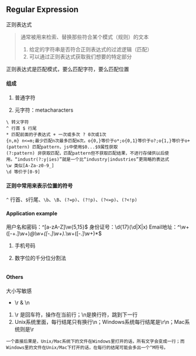 ## Regular Expression

正则表达式

> 通常被用来检索、替换那些符合某个模式（规则）的文本
> 1. 给定的字符串是否符合正则表达式的过滤逻辑（匹配）
> 2. 可以通过正则表达式获取我们想要的特定部分

正则表达式是匹配模式，要么匹配字符，要么匹配位置


#### 组成

1. 普通字符

2. 元字符：metacharacters
```
\ 转义字符
^ 行首 $ 行尾
* 匹配前面的子表达式 + 一次或多次 ? 0次或1次
{n,m} n<=m;最少匹配n次最多匹配m次。o{0,}等价于o*;o{0,1}等价于o?;o{1,}等价于o+
(pattern) 匹配pattern，js中使用$0...$9属性获取
(?:pattern) 非获取匹配，匹配pattern但不获取匹配结果，不进行存储供以后使用。“industr(?:y|ies)”就是一个比“industry|industries”更简略的表达式
\w 类似[A-Za-z0-9_]
\d 等价于[0-9]
```

#### 正则中常用来表示位置的符号

`^` 行首、`$`行尾、`\b`、`\B`、`(?=p)`、`(?!p)`、`(?<=p)`、`(?<!p)`

#### Application example
用户名和密码：^[a-zA-Z]\w{5,15}$
身份证号：\d{17}(\d|X|x)
Email地址：^\w+([-+.]\w+)*@\w+([-.]\w+)*\.\w+([-.]\w+)*$

1. 手机号码

2. 数字位的千分位分割法
```

```



#### Others
大小写敏感

* \r & \n
1. \r 是回车符，操作在当前行；\n是换行符，跳到下一行
2. Unix系统里面，每行结尾只有换行\n；Windows系统每行结尾是\r\n；Mac系统则是\r

```
一个直接后果是，Unix/Mac系统下的文件在Windows里打开的话，所有文字会变成一行；而Windows里的文件在Unix/Mac下打开的话，在每行的结尾可能会多出一个^M符号。
```

